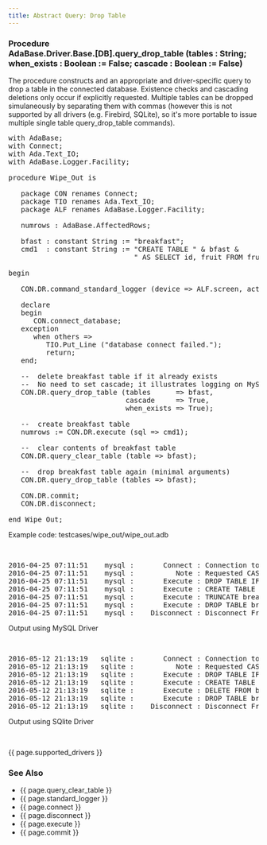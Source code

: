 ```yaml
---
title: Abstract Query: Drop Table
---
```


<div class="leftside">
<h3>Procedure<br/>
AdaBase.Driver.Base.[DB].query_drop_table (tables : String;
when_exists : Boolean := False; cascade : Boolean := False)</h3>
<p>The procedure constructs and an appropriate and driver-specific
query to drop a table in the connected database. Existence checks and
cascading deletions only occur if explicitly requested.  Multiple tables
can be dropped simulaneously by separating them with commas (however this
is not supported by all drivers (e.g. Firebird, SQLite), so it's more
portable to issue multiple single table query_drop_table commands).</p>

<pre class="code">
with AdaBase;
with Connect;
with Ada.Text_IO;
with AdaBase.Logger.Facility;

procedure Wipe_Out is

   package CON renames Connect;
   package TIO renames Ada.Text_IO;
   package ALF renames AdaBase.Logger.Facility;

   numrows : AdaBase.AffectedRows;

   bfast : constant String := "breakfast";
   cmd1  : constant String := "CREATE TABLE " & bfast &
                              " AS SELECT id, fruit FROM fruits";

begin

   CON.DR.command_standard_logger (device => ALF.screen, action => ALF.attach);

   declare
   begin
      CON.connect_database;
   exception
      when others =>
         TIO.Put_Line ("database connect failed.");
         return;
   end;

   --  delete breakfast table if it already exists
   --  No need to set cascade; it illustrates logging on MySQL (only)
   CON.DR.query_drop_table (tables      => bfast,
                            cascade     => True,
                            when_exists => True);

   --  create breakfast table
   numrows := CON.DR.execute (sql => cmd1);

   --  clear contents of breakfast table
   CON.DR.query_clear_table (table => bfast);

   --  drop breakfast table again (minimal arguments)
   CON.DR.query_drop_table (tables => bfast);

   CON.DR.commit;
   CON.DR.disconnect;

end Wipe_Out;
</pre>
<p class="caption">Example code: testcases/wipe_out/wipe_out.adb</p>

<br/>
<pre class="output">
2016-04-25 07:11:51    mysql :       Connect : Connection to adabase_examples database succeeded.
2016-04-25 07:11:51    mysql :          Note : Requested CASCADE has no effect on MySQL
2016-04-25 07:11:51    mysql :       Execute : DROP TABLE IF EXISTS breakfast CASCADE
2016-04-25 07:11:51    mysql :       Execute : CREATE TABLE breakfast AS SELECT id, fruit FROM fruits
2016-04-25 07:11:51    mysql :       Execute : TRUNCATE breakfast
2016-04-25 07:11:51    mysql :       Execute : DROP TABLE breakfast
2016-04-25 07:11:51    mysql :    Disconnect : Disconnect From database
</pre>
<p class="caption">Output using MySQL Driver</p>
<br/>
<pre class="output">
2016-05-12 21:13:19   sqlite :       Connect : Connection to file:///home/marino/adabase.sqlite database succeeded.
2016-05-12 21:13:19   sqlite :          Note : Requested CASCADE has no effect on SQLite
2016-05-12 21:13:19   sqlite :       Execute : DROP TABLE IF EXISTS breakfast
2016-05-12 21:13:19   sqlite :       Execute : CREATE TABLE breakfast AS SELECT id, fruit FROM fruits
2016-05-12 21:13:19   sqlite :       Execute : DELETE FROM breakfast
2016-05-12 21:13:19   sqlite :       Execute : DROP TABLE breakfast
2016-05-12 21:13:19   sqlite :    Disconnect : Disconnect From database
</pre>
<p class="caption">Output using SQlite Driver</p>
<br/>
<p>{{ page.supported_drivers }}</p>
</div>
<div class="sidenav">
  <h3>See Also</h3>
  <ul>
    <li>{{ page.query_clear_table }}</li>
    <li>{{ page.standard_logger }}</li>
    <li>{{ page.connect }}</li>
    <li>{{ page.disconnect }}</li>
    <li>{{ page.execute }}</li>
    <li>{{ page.commit }}</li>
  </ul>
</div>
